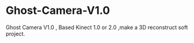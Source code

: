 # Ghost-Camera-V1.0
Ghost Camera V1.0 , Based Kinect 1.0 or 2.0 ,make a 3D reconstruct soft project.
